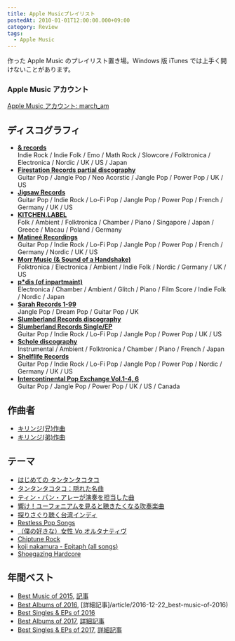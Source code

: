 ```yaml
---
title: Apple Musicプレイリスト
postedAt: 2010-01-01T12:00:00.000+09:00
category: Review
tags:
  - Apple Music
---
```

作った Apple Music のプレイリスト置き場。Windows 版 iTunes では上手く開けないことがあります。

### Apple Music アカウント

[Apple Music アカウント: march_am](https://itunes.apple.com/profile/march%5Fam)

## ディスコグラフィ

* **[& records](https://itunes.apple.com/jp/playlist/records-chronology/idpl.19693d571ebe43728fb360f274c7112c)**\
  Indie Rock / Indie Folk / Emo / Math Rock / Slowcore / Folktronica / Electronica / Nordic / UK / US / Japan
* **[Firestation Records partial discography](https://itunes.apple.com/jp/playlist/firestation-records-partial-discography/idpl.e29acbe6b66b4a0194ee52910807b0d1)**\
  Guitar Pop / Jangle Pop / Neo Acorstic / Jangle Pop / Power Pop / UK / US
* **[Jigsaw Records](https://itunes.apple.com/jp/playlist/jigsaw-records-chronology/idpl.c6655b15c3594054bd9275a84d978a7f)**\
  Guitar Pop / Indie Rock / Lo-Fi Pop / Jangle Pop / Power Pop / French / Germany / UK / US
* **[KITCHEN.LABEL](https://itunes.apple.com/jp/playlist/kitchen.label-discography/idpl.817df7df7de84bfd8383c9559c76bf02)**\
  Folk / Ambient / Folktronica / Chamber / Piano / Singapore / Japan / Greece / Macau / Poland / Germany
* **[Matineé Recordings](https://itunes.apple.com/jp/playlist/matinee-recordings-chlonology/idpl.f4183a54652b4fdaab5286360d862594)**\
  Guitar Pop / Indie Rock / Lo-Fi Pop / Jangle Pop / Power Pop / French / Germany / Nordic / UK / US
* **[Morr Music (& Sound of a Handshake)](https://itunes.apple.com/jp/playlist/morr-music-sound-handshake/idpl.d03b6ede2258438388ccf1baab1b0e35)**\
  Folktronica / Electronica / Ambient / Indie Folk / Nordic / Germany / UK / US
* **[p*dis (of inpartmaint)](https://itunes.apple.com/jp/playlist/p%2Adis-inpartmaint-discography/idpl.94143f0963c24a7e89c94babe56da8ab)**\
  Electronica / Chamber / Ambient / Glitch / Piano / Film Score / Indie Folk / Nordic / Japan
* **[Sarah Records 1-99](https://itunes.apple.com/jp/playlist/sarah-records-1-99/idpl.965e6628e19a4e1688f2a6e61a206e0e)**\
  Jangle Pop / Dream Pop / Guitar Pop / UK
* **[Slumberland Records discography](https://itunes.apple.com/jp/playlist/slumberland-records-discography/idpl.808a6dc277e64c83949db819b0fb422d)**
* **[Slumberland Records Single/EP](https://itunes.apple.com/jp/playlist/slumberland-records-singles/idpl.e4e1c80a50ed4db0afcfaf56f19f5f00)**\
  Guitar Pop / Indie Rock / Lo-Fi Pop / Jangle Pop / Power Pop / UK / US
* **[Schole discography](https://itunes.apple.com/jp/playlist/schole-discography/idpl.235f2b1925c14fe7ac7f8f14b5425050)**\
  Instrumental / Ambient / Folktronica / Chamber / Piano / French / Japan
* **[Shelflife Records](https://itunes.apple.com/jp/playlist/shelflife-records-chronology/idpl.cb92ac440cec4a62a76d2826e2e748ba)**\
  Guitar Pop / Indie Rock / Lo-Fi Pop / Jangle Pop / Power Pop / Nordic / Germany / UK / US
* **[Intercontinental Pop Exchange Vol.1-4, 6](https://itunes.apple.com/jp/playlist/intercontinental-pop-exchange/idpl.31d3df078e8444e494dd69de23e5728f)**\
  Guitar Pop / Jangle Pop / Power Pop / UK / US / Canada

## 作曲者

* [キリンジ(兄)作曲](https://itunes.apple.com/jp/playlist/kirinji-xiong/idpl.dfe0e9ea4ba3441a852f2b95c49deff2)
* [キリンジ(弟)作曲](https://itunes.apple.com/jp/playlist/kirinji-di/idpl.545b2c69deaf4466ba49c7476b51d200)

## テーマ

* [はじめての タンタンタコタコ](https://itunes.apple.com/jp/playlist/hajimeteno-tantantakotako/idpl.e6f9b80f010a4b0fb3c2e0da773f7c6c)
* [タンタンタコタコ：隠れた名曲](https://itunes.apple.com/jp/playlist/tantantakotako-yinreta-ming/idpl.3590b0755c2849399eb070b2308067ae)
* [ティン・パン・アレーが演奏を担当した曲](https://itunes.apple.com/jp/playlist/tin-pan-arega-yan-zouwo-dan/idpl.394c32de731540988d87763ef54c0e4c)
* [響け！ユーフォニアムを見ると聴きたくなる吹奏楽曲](https://itunes.apple.com/jp/playlist/xiangke!yufoniamuwo-jianruto/idpl.138b68fa94224ab4b85a4a1cdece9b43)
* [探りさぐり聴く台湾インディ](https://itunes.apple.com/jp/playlist/tanrisaguri-tingku-tai-wanindi/idpl.5cd20b18c6ae4e428d88df54dcce45d7)
* [Restless Pop Songs](https://itunes.apple.com/jp/playlist/restless-pop-songs/idpl.9d095e481bd241169df908a86d53854d)
* [（僕の好きな）女性 Vo オルタナティヴ](https://itunes.apple.com/jp/playlist/nu-xingvoorutanativu/idpl.c1658c8779d94a3186c08eb4d1d7bec5)
* [Chiptune Rock](https://itunes.apple.com/jp/playlist/chiptune-rock/idpl.b910d7dd4ddd4033affa1873541ac29e)
* [koji nakamura - Epitaph (all songs)](https://itunes.apple.com/jp/playlist/koji-nakamura-epitaph/idpl.ed995c5badd34372817f50e0601e1e22)
* [Shoegazing Hardcore](https://itunes.apple.com/jp/playlist/shoegazing-hardcore/idpl.3829352e204e47799823b493b6f4ebfe)

## 年間ベスト

* [Best Music of 2015](https://itunes.apple.com/jp/playlist/best-music-of-2015/idpl.dccdb8b06efa4776b00a52e45672dd97), [記事](/article/2015-12-20_2015)
* [Best Albums of 2016](https://itunes.apple.com/jp/playlist/best-albums-of-2016/idpl.53fe4ca4eae043979b6bc2ece19ec26a), \[詳細記事]/article/2016-12-22_best-music-of-2016)
* [Best Singles & EPs of 2016](https://itunes.apple.com/jp/playlist/best-singles-eps-of-2016/idpl.3446dd1f72f444bd88f159dd907305bf)
* [Best Albums of 2017](https://itunes.apple.com/jp/playlist/best-albums-of-2017/pl.u-EdAVmPYIXvGlP3), [詳細記事](/article/2018-02-05_best-albums-of-2017)
* [Best Singles & EPs of 2017](https://itunes.apple.com/jp/playlist/best-singles-eps-of-2017/pl.u-zPyL5aRIMpdaXj), [詳細記事](/article/2018-02-05_best-singles-and-eps-of-2017)
